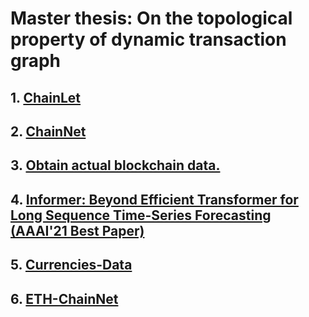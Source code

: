 # Master thesis: On the topological property of dynamic transaction graph

## 1. [ChainLet](./1-Chainlet/)

## 2. [ChainNet](./2-ChainNet/)

## 3. [Obtain actual blockchain data.](./3-Actual-blockchain-data/)

## 4. [Informer: Beyond Efficient Transformer for Long Sequence Time-Series Forecasting (AAAI'21 Best Paper)](./4-Informer/)

## 5. [Currencies-Data](./5-Currencies-Data/)

## 6. [ETH-ChainNet](./6-ETH-ChainNet/)
